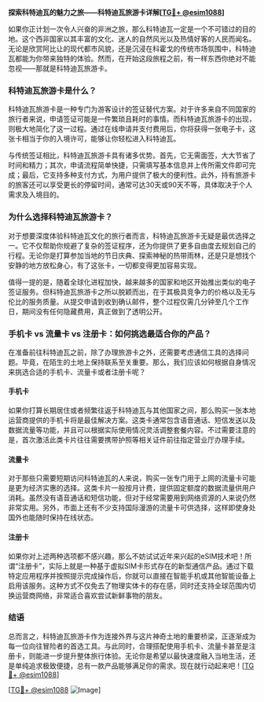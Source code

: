 **探索科特迪瓦的魅力之旅——科特迪瓦旅游卡详解[[TG💪+ @esim1088](https://t.me/s/esim1088)]**

如果你正计划一次令人兴奋的非洲之旅，那么科特迪瓦一定是一个不可错过的目的地。这个西非国家以其丰富的文化、迷人的自然风光以及热情好客的人民而闻名。无论是欣赏阿比让的现代都市风貌，还是沉浸在科霍戈的传统市场氛围中，科特迪瓦都能为你带来独特的体验。然而，在开始这段旅程之前，有一样东西你绝对不能忽视——那就是科特迪瓦旅游卡。

### 科特迪瓦旅游卡是什么？

科特迪瓦旅游卡是一种专门为游客设计的签证替代方案。对于许多来自不同国家的旅行者来说，申请签证可能是一件繁琐且耗时的事情。而科特迪瓦旅游卡的出现，则极大地简化了这一过程。通过在线申请并支付费用后，你将获得一张电子卡，这张卡相当于你的入境许可，能够让你轻松进入科特迪瓦。

与传统签证相比，科特迪瓦旅游卡具有诸多优势。首先，它无需面签，大大节省了时间和精力；其次，申请流程简单快捷，只需填写基本信息并上传所需文件即可完成；最后，它支持多种支付方式，为用户提供了极大的便利性。此外，持有旅游卡的旅客还可以享受更长的停留时间，通常可达30天或90天不等，具体取决于个人需求及入境目的。

### 为什么选择科特迪瓦旅游卡？

对于想要深度体验科特迪瓦文化的旅行者而言，科特迪瓦旅游卡无疑是最优选择之一。它不仅帮助你规避了复杂的签证程序，还为你提供了更多自由度去规划自己的行程。无论你是打算参加当地的节日庆典、探索神秘的热带雨林，还是只是想找个安静的地方放松身心，有了这张卡，一切都变得更加容易实现。

值得一提的是，随着全球化进程加快，越来越多的国家和地区开始推出类似的电子签证服务。但科特迪瓦旅游卡之所以脱颖而出，在于其极具竞争力的价格以及无与伦比的服务质量。从提交申请到收到确认邮件，整个过程仅需几分钟至几个工作日，期间没有任何隐藏费用，真正做到了透明公开。

### 手机卡 vs 流量卡 vs 注册卡：如何挑选最适合你的产品？

在准备前往科特迪瓦之前，除了办理旅游卡之外，还需要考虑通信工具的选择问题。毕竟，在陌生的土地上保持联系至关重要。那么，我们应该如何根据自身情况来挑选合适的手机卡、流量卡或者注册卡呢？

#### 手机卡

如果你打算长期居住或者频繁往返于科特迪瓦与其他国家之间，那么购买一张本地运营商提供的手机卡将是最佳解决方案。这类卡通常包含语音通话、短信发送以及数据流量等功能，并且可以根据实际使用情况灵活调整套餐内容。不过需要注意的是，首次激活此类卡片往往需要携带护照等相关证件前往指定营业厅办理手续。

#### 流量卡

对于那些只需要短期访问科特迪瓦的人来说，购买一张专门用于上网的流量卡可能是更为经济实惠的选择。这类卡片一般按月计费，提供固定额度的数据流量供用户消耗。虽然没有语音通话和短信功能，但对于经常需要用到网络资源的人来说仍然非常实用。另外，市面上还有不少支持国际漫游的流量卡可供选择，这样即使身处国外也能随时保持在线状态。

#### 注册卡

如果你对上述两种选项都不感兴趣，那么不妨试试近年来兴起的eSIM技术吧！所谓“注册卡”，实际上就是一种基于虚拟SIM卡形式存在的新型通信产品。通过下载特定应用程序并按照提示完成操作后，你就可以直接在智能手机或其他智能设备上启用该服务。这种方式不仅免去了物理实体卡的存在感，同时还支持全球范围内切换运营商网络，非常适合喜欢尝试新鲜事物的朋友。

### 结语

总而言之，科特迪瓦旅游卡作为连接外界与这片神奇土地的重要桥梁，正逐渐成为每一位向往冒险者的首选工具。与此同时，合理搭配使用手机卡、流量卡甚至是注册卡，则能进一步提升整体旅行体验。无论你是希望以最快速度融入当地生活，还是单纯追求极致便捷，总有一款产品能够满足你的需求。现在就行动起来吧！[[TG💪+ @esim1088](https://t.me/s/esim1088)]

[[TG💪+ @esim1088](https://t.me/s/esim1088) ![Image](https://i.postimg.cc/4NQfJmqS/Snipaste-2025-05-13-00-14-12.png)]